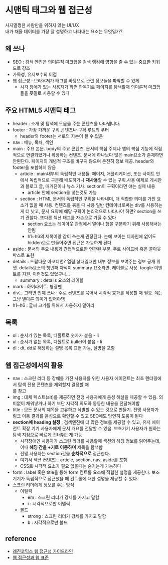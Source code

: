 # 시맨틱 태그와 웹 접근성

사지멀쩡한 사람만을 위하지 않는 UI/UX  
내가 채울 데이터를 가장 잘 설명하고 나타내는 요소는 무엇일가?

## 왜 쓰나

- SEO : 검색 엔진은 의미론적 마크업을 검색 랭킹에 영향을 줄 수 있는 중요한 키워드로 강조
- 가독성, 유지보수의 이점
- 웹 접근성 : 브라우저가 태그를 바탕으로 관련 정보들을 파악할 수 있게
  - 시각 장애가 있는 사용자가 화면 판독기로 페이지를 탐색할때 의미론적 마크업들을 푯말로 사용할 수 있다

## 주요 HTML5 시맨틱 태그

- header : 소개 및 탐색에 도움을 주는 콘텐츠를 나타냅니다.
- footer : 가장 가까운 구획 콘텐츠나 구획 루트의 푸터
  - header와 footer는 서로의 자손이 될 수 없음
- nav : 메뉴, 목차, 색인
- main : 주요 본문. body의 주요 콘텐츠. 문서의 핵심 주제나 앱의 핵심 기능에 직접적으로 연결되었거나 확장하는 컨텐츠. 문서에 하나보다 많은 main요소가 존재하면 안된단다. 페이지의 개념적 구조를 바꾸지 않으며 온전히 정보 제공. header와 footer을 포함하지 않음
  - article : main내부의 독립적인 내용들. 페이지, 애플리케이션, 또는 사이트 안에서 독립적으로 구분해 배포하거나 **재사용**할 수 있는 구획.사용 예제로 게시판과 블로그 글, 매거진이나 뉴스 기사. section이 구획이라면 얘는 실제 내용
    - article 안에 section을 넣는것도 가능
  - section : HTML 문서의 독립적인 구획을 나타내며, 더 적합한 의미를 가진 요소가 없을 때 사용. 컨텐츠를 묶을 때 사용 일반 컨테이너로써는 div를 사용하는게 더 낫고, 문서 요약에 해당 구획이 논리적으로 나타나야 하면? section을 쓰기 괜찮다. 또다른 섹션 태그를 자손으로 가질 수 있다
    - section 요소는 레이아웃 관점에서 열이나 행을 구분하기 위해 사용해서는 안됨
    - h1~h6의 제목이랑 같이 쓰는게 권장된다. 눈에 보이는 디자인에 없어도 hidden으로 만들어주면 접근은 가능하게 된다
- aside : 문서의 주요 내용과 간접적으로만 연관된 부분. 주로 사이드바 혹은 콜아웃 박스로 표현
- details : 드랍다운 아코디언? 열림 상태일때만 내부 정보를 보여주는 정보 공개 위젯. details요소의 첫번째 자식이 summary 요소라면, 레이블로 사용. toogle 이벤트를 지원. 이런것도 있었구나...
  - summary : details 요소의 레이블
- mark : 하이라이트. 형광펜
- div는 그러면 언제 쓰나 : 주로 컨텐츠를 묶어서 시각적 효과를 적용할 때 필요. 얘는 그냥 별다른 의미가 없어야댐
- h1~h6 : 글씨 크기를 위해서 사용하지 말아라

## 목록

- ol : 순서가 있는 목록, 디폴트로 숫자가 붙음 - li
- ul : 순서가 없는 목록, 디폴트로 bullet이 붙음 - li
- dl : dt, dd로 해당하는 설명 목록 표현 가능, 설명을 포함

## 웹 접근성에서의 활용

- nav : 스크린 리더 등 장애를 가진 사용자를 위한 사용자 에이전트는 최초 렌더링에서 탐색 전용 콘텐츠를 제외할지 결정할 때 <nav>를 참고
- img : 대체 텍스트(alt)를 제공하면 전맹 사용자에게 음성 해설을 제공할 수 있음. 의미없이 채워넣거나 하기 보단 시각적 의도와 동등한 내용을 전달해야함
- title : 모든 문서의 제목을 고유하고 식별할 수 있는 것으로 만들기. 전맹 사용자가 링크 이동 결과를 음성으로 확인할 수 있고 SEO에도 당연히 도움이 된다
- **section에 heading 설정** : 검색엔진에 더 많은 정보를 제공할 수 있고, 유저 에이전트 확장 기기 사용자에게 문서 개요를 전달할 수 있음. 보조기기 사용자가 원하는 탐색 지점으로 빠르게 건너뛰는게 가능
  - 시각장애인 사용자가 스크린 리더를 사용할때 섹션의 헤딩 정보를 읽어주는데, 이때 **헤딩 간을 +키로 이동하며** 제목을 탐색함
  - 전맹 사용자는 section간을 **순차적으로** 접근한다.
  - 여기서 섹션 컨텐츠는 article, section, nav, aside를 포함
  - CSS로 시각적 요소가 필요 없을때는 숨기는게 가능하다
- form : label 혹은 title을 통해 form 컨트롤 요소에 적합한 설명을 제공한다. 보조기기가 독립적으로 접근했을 때 컨트롤에 대한 설명을 제공할 수 있다.
- 스크린 리더에게 정보를 주는 방식
  - 이텔릭
    - em : 스크린 리더가 강세를 가지고 말함
    - i : 시각적으로만 이텔릭
  - 볼드
    - strong : 스크린 리더가 강세를 가지고 말함
    - b : 시각적으로만 볼드

## reference

- [레진코믹스 웹 접근성 가이드라인](https://tech.lezhin.com/2017/08/02/accessibility)
- [웹 접근성과 웹 표준](https://seulbinim.github.io/WSA/)
